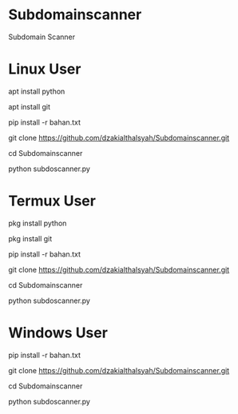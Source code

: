 # Subdomainscanner
Subdomain Scanner

# Linux User
apt install python

apt install git

pip install -r bahan.txt

git clone https://github.com/dzakialthalsyah/Subdomainscanner.git

cd Subdomainscanner

python subdoscanner.py

# Termux User
pkg install python

pkg install git

pip install -r bahan.txt

git clone https://github.com/dzakialthalsyah/Subdomainscanner.git

cd Subdomainscanner

python subdoscanner.py

# Windows User
pip install -r bahan.txt

git clone https://github.com/dzakialthalsyah/Subdomainscanner.git

cd Subdomainscanner

python subdoscanner.py



